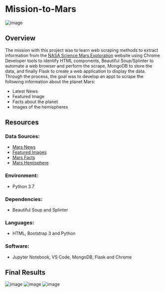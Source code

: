 # Mission-to-Mars
![image](https://user-images.githubusercontent.com/92283185/147867528-e5916acd-1abc-4c6d-ab64-9b30ca604c15.png)

## Overview 
The mission with this project was to learn web scraping methods to extract information from the [NASA Science Mars Exploration](https://mars.nasa.gov/news/?page=0&per_page=40&order=publish_date+desc%2Ccreated_at+desc&search=&category=19%2C165%2C184%2C204&blank_scope=Latest) website using Chrome Developer tools to identify HTML components, Beautiful Soup/Splinter to automate a web browser and perform the scrape, MongoDB to store the data, and finally Flask to create a web application to display the data. Through the process, the goal was to develop an appt to scrape the following information about the planet Mars:

- Latest News
- Featured Image
- Facts about the planet
- Images of the hemispheres

## Resources 
### Data Sources:
- [Mars News](https://redplanetscience.com/)
- [Featured Images](https://spaceimages-mars.com/)
- [Mars Facts](https://galaxyfacts-mars.com/)
- [Mars Hemisphere](https://astrogeology.usgs.gov/search/results?q=hemisphere+enhanced&k1=target&v1=Mars)

### Environment:
- Python 3.7

### Dependencies:
- Beautiful Soup and Splinter

### Languages:
- HTML, Bootstrap 3 and Python

### Software:
- Jupyter Notebook, VS Code, MongoDB, Flask and Chrome

## Final Results

![image](https://user-images.githubusercontent.com/92283185/147901658-498c1881-d7c6-4694-9953-2ef949686afb.png)
![image](https://user-images.githubusercontent.com/92283185/147901702-73e40a43-c4b1-4d86-ac5a-df9c2ebd2fc0.png)
![image](https://user-images.githubusercontent.com/92283185/147901578-44234ba0-5698-42c0-ab49-18f2743b7f5b.png)


